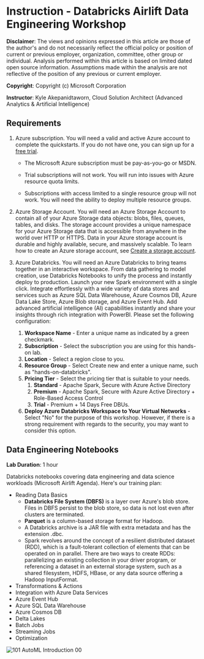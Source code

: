 # Instruction - Databricks Airlift Data Engineering Workshop

**Disclaimer**: The views and opinions expressed in this article are those of the author's and do not necessarily reflect the official policy or position of current or previous employer, organization, committee, other group or individual. Analysis performed within this article is based on limited dated open source information. Assumptions made within the analysis are not reflective of the position of any previous or current employer.

**Copyright**: Copyright (c) Microsoft Corporation

**Instructor**: Kyle Akepanidtaworn, Cloud Solution Architect (Advanced Analytics & Artificial Intelligence)

## Requirements

1. Azure subscription. You will need a valid and active Azure account to complete the quickstarts. If you do not have one, you can sign up for a [free trial](https://azure.microsoft.com/en-us/free/).

   - The Microsoft Azure subscription must be pay-as-you-go or MSDN. 

   - Trial subscriptions will not work. You will run into issues with Azure resource quota limits. 

   - Subscriptions with access limited to a single resource group will not work. You will need the ability to deploy multiple resource groups.

2. Azure Storage Account. You will need an Azure Storage Account to contain all of your Azure Storage data objects: blobs, files, queues, tables, and disks. The storage account provides a unique namespace for your Azure Storage data that is accessible from anywhere in the world over HTTP or HTTPS. Data in your Azure storage account is durable and highly available, secure, and massively scalable. To learn how to create an Azure storage account, see [Create a storage account](https://docs.microsoft.com/en-us/azure/storage/common/storage-quickstart-create-account?tabs=azure-portal).

3. Azure Databricks. You will need an Azure Databricks to bring teams together in an interactive workspace. From data gathering to model creation, use Databricks Notebooks to unify the process and instantly deploy to production. Launch your new Spark environment with a single click. Integrate effortlessly with a wide variety of data stores and services such as Azure SQL Data Warehouse, Azure Cosmos DB, Azure Data Lake Store, Azure Blob storage, and Azure Event Hub. Add advanced artificial intelligence (AI) capabilities instantly and share your insights through rich integration with PowerBI. Please set the following configuration:
   1. **Workspace Name** - Enter a unique name as indicated by a green checkmark.
   2. **Subscription** - Select the subscription you are using for this hands-on lab.
   3. **Location** - Select a region close to you.
   4. **Resource Group** - Select Create new and enter a unique name, such as "hands-on-databricks".
   5. **Pricing Tier** - Select the pricing tier that is suitable to your needs.
      1. __Standard__ - Apache Spark, Secure with Azure Active Directory
      2. __Premium__ - Apache Spark, Secure with Azure Active Directory + Role-Based Access Control
      3. __Trial__ - Premium + 14 Days Free DBUs.
   6. **Deploy Azure Databricks Workspace to Your Virtual Networks** - Select "No" for the purpose of this workshop. However, if there is a strong requirement with regards to the security, you may want to consider this option.

## Data Engineering Notebooks

**Lab Duration**: 1 hour

Databricks notebooks covering data engineering and data science workloads (Microsoft Airlift Agenda). Here's our training plan:

* Reading Data Basics
  * **Databricks File System (DBFS)** is a layer over Azure's blob store. Files in DBFS persist to the blob store, so data is not lost even after clusters are terminated.
  * **Parquet** is a column-based storage format for Hadoop.
  * A Databricks archive is a JAR file with extra metadata and has the extension .dbc.
  * Spark revolves around the concept of a resilient distributed dataset (RDD), which is a fault-tolerant collection of elements that can be operated on in parallel. There are two ways to create RDDs: parallelizing an existing collection in your driver program, or referencing a dataset in an external storage system, such as a shared filesystem, HDFS, HBase, or any data source offering a Hadoop InputFormat.
* Transformations & Actions
* Integration with Azure Data Services
* Azure Event Hub
* Azure SQL Data Warehouse
* Azure Cosmos DB
* Delta Lakes
* Batch Jobs
* Streaming Jobs
* Optimization

![101 AutoML Introduction 00](automl-images/101-automl-introduction-00.PNG)